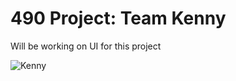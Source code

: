 # 490 Project: Team Kenny
Will be working on UI for this project

![Kenny](https://media.tenor.com/NOncB1BUlccAAAAC/south-park-kenny-mccormick.gif)
